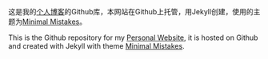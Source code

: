 这是我的[个人博客](https://ywzheng07.github.io)的Github库，本网站在Github上托管，用Jekyll创建，使用的主题为[Minimal Mistakes](https://github.com/mmistakes/minimal-mistakes)。

This is the Github repository for my [Personal Website](), it is hosted on Github and created with Jekyll with theme [Minimal Mistakes](https://github.com/mmistakes/minimal-mistakes).